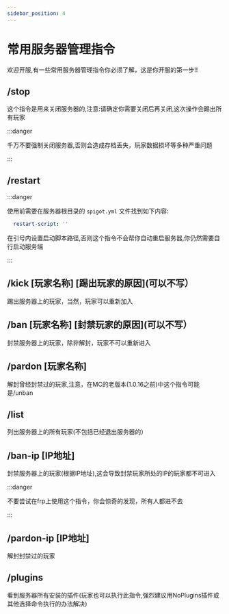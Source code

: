 ```yaml
---
sidebar_position: 4
---
```


# 常用服务器管理指令

欢迎开服,有一些常用服务器管理指令你必须了解，这是你开服的第一步!!

## /stop

这个指令是用来关闭服务器的,注意:请确定你需要关闭后再关闭,这次操作会踢出所有玩家

:::danger

千万不要强制关闭服务器,否则会造成存档丢失，玩家数据损坏等多种严重问题

:::

## /restart

:::danger

使用前需要在服务器根目录的 `spigot.yml` 文件找到如下内容:
```yaml
  restart-script: ''
```
在引号内设置启动脚本路径,否则这个指令不会帮你自动重启服务器,你仍然需要自行启动服务端

:::

## /kick [玩家名称] [踢出玩家的原因](可以不写）

踢出服务器上的玩家，当然，玩家可以重新加入

## /ban [玩家名称] [封禁玩家的原因](可以不写）

封禁服务器上的玩家，除非解封，玩家不可以重新进入

## /pardon [玩家名称]

解封曾经封禁过的玩家,注意，在MC的老版本(1.0.16之前)中这个指令可能是/unban

## /list 

列出服务器上的所有玩家(不包括已经退出服务器的）

## /ban-ip [IP地址]

封禁服务器上的玩家(根据IP地址),这会导致封禁玩家所处的IP的玩家都不可进入

:::danger

不要尝试在frp上使用这个指令，你会惊奇的发现，所有人都进不去

:::

## /pardon-ip [IP地址]

解封封禁过的玩家

## /plugins

看到服务器所有安装的插件(玩家也可以执行此指令,强烈建议用NoPlugins插件或其他选择命令执行的办法解决)
